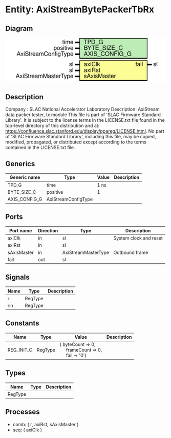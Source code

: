 # Entity: AxiStreamBytePackerTbRx

## Diagram

![Diagram](AxiStreamBytePackerTbRx.svg "Diagram")
## Description

Company    : SLAC National Accelerator Laboratory
Description:
AxiStream data packer tester, tx module
This file is part of 'SLAC Firmware Standard Library'.
It is subject to the license terms in the LICENSE.txt file found in the
top-level directory of this distribution and at:
   https://confluence.slac.stanford.edu/display/ppareg/LICENSE.html.
No part of 'SLAC Firmware Standard Library', including this file,
may be copied, modified, propagated, or distributed except according to
the terms contained in the LICENSE.txt file.
## Generics

| Generic name  | Type                | Value | Description |
| ------------- | ------------------- | ----- | ----------- |
| TPD_G         | time                | 1 ns  |             |
| BYTE_SIZE_C   | positive            | 1     |             |
| AXIS_CONFIG_G | AxiStreamConfigType |       |             |
## Ports

| Port name   | Direction | Type                | Description            |
| ----------- | --------- | ------------------- | ---------------------- |
| axiClk      | in        | sl                  | System clock and reset |
| axiRst      | in        | sl                  |                        |
| sAxisMaster | in        | AxiStreamMasterType | Outbound frame         |
| fail        | out       | sl                  |                        |
## Signals

| Name | Type    | Description |
| ---- | ------- | ----------- |
| r    | RegType |             |
| rin  | RegType |             |
## Constants

| Name       | Type    | Value                                                                                                                                             | Description |
| ---------- | ------- | ------------------------------------------------------------------------------------------------------------------------------------------------- | ----------- |
| REG_INIT_C | RegType |  (       byteCount  => 0,<br><span style="padding-left:20px">       frameCount => 0,<br><span style="padding-left:20px">       fail       => '0') |             |
## Types

| Name    | Type | Description |
| ------- | ---- | ----------- |
| RegType |      |             |
## Processes
- comb: ( r, axiRst, sAxisMaster )
- seq: ( axiClk )

